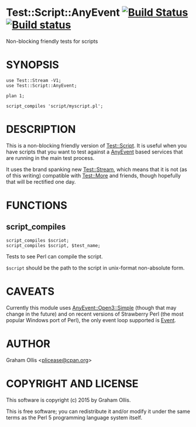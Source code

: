 # Test::Script::AnyEvent [![Build Status](https://secure.travis-ci.org/plicease/Test-Script-AnyEvent.png)](http://travis-ci.org/plicease/Test-Script-AnyEvent) [![Build status](https://ci.appveyor.com/api/projects/status/fcxqxw3utawfhdtr/branch/master?svg=true)](https://ci.appveyor.com/project/plicease/Test-Script-AnyEvent/branch/master)

Non-blocking friendly tests for scripts

# SYNOPSIS

    use Test::Stream -V1;
    use Test::Script::AnyEvent;
    
    plan 1;
    
    script_compiles 'script/myscript.pl';

# DESCRIPTION

This is a non-blocking friendly version of [Test::Script](https://metacpan.org/pod/Test::Script).  It is useful when you have scripts
that you want to test against a [AnyEvent](https://metacpan.org/pod/AnyEvent) based services that are running in the main test
process.

It uses the brand spanking new [Test::Stream](https://metacpan.org/pod/Test::Stream), which means that it is not (as of this writing)
compatible with [Test::More](https://metacpan.org/pod/Test::More) and friends, though hopefully that will be rectified one day.

# FUNCTIONS

## script\_compiles

    script_compiles $scriot;
    script_compiles $script, $test_name;

Tests to see Perl can compile the script.

`$script` should be the path to the script in unix-format non-absolute form.

# CAVEATS

Currently this module uses [AnyEvent::Open3::Simple](https://metacpan.org/pod/AnyEvent::Open3::Simple) (though that may change in the future)
and on recent versions of Strawberry Perl (the most popular Windows port of Perl), the only
event loop supported is [Event](https://metacpan.org/pod/Event).

# AUTHOR

Graham Ollis &lt;plicease@cpan.org>

# COPYRIGHT AND LICENSE

This software is copyright (c) 2015 by Graham Ollis.

This is free software; you can redistribute it and/or modify it under
the same terms as the Perl 5 programming language system itself.
